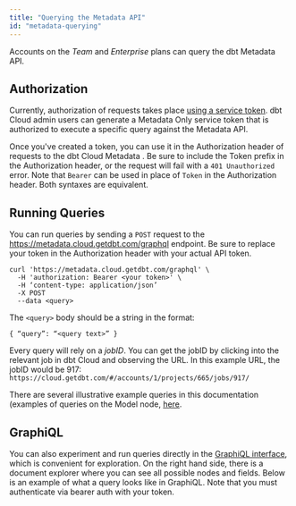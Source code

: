 ```yaml
---
title: "Querying the Metadata API"
id: "metadata-querying"
---
```

Accounts on the _Team_ and _Enterprise_ plans can query the dbt Metadata API.

## Authorization

Currently, authorization of requests takes place [using a service token](https://docs.getdbt.com/docs/dbt-cloud/dbt-cloud-api/service-tokens). dbt Cloud admin users can generate a Metadata Only service token that is authorized to execute a specific query against the Metadata API.

Once you've created a token, you can use it in the Authorization header of requests to the dbt Cloud Metadata <Term id="api" />. Be sure to include the Token prefix in the Authorization header, or the request will fail with a `401 Unauthorized` error. Note that `Bearer` can be used in place of `Token` in the Authorization header. Both syntaxes are equivalent.

## Running Queries

You can run queries by sending a `POST` request to the https://metadata.cloud.getdbt.com/graphql endpoint. Be sure to replace your token in the Authorization header with your actual API token.

```
curl 'https://metadata.cloud.getdbt.com/graphql' \
  -H 'authorization: Bearer <your token>' \
  -H ‘content-type: application/json’
  -X POST
  --data <query>
```

The `<query>` body should be a <Term id="json" /> string in the format:

```
{ “query”: “<query text>” }
```

Every query will rely on a *jobID*.  You can get the jobID by clicking into the relevant job in dbt Cloud and observing the URL. In this example URL, the jobID would be 917: `https://cloud.getdbt.com/#/accounts/1/projects/665/jobs/917/`

There are several illustrative example queries in this documentation (examples of queries on the <Term id="model">Model</Term> node, [here](/docs/dbt-cloud/dbt-cloud-api/metadata/schema/metadata-schema-model).

## GraphiQL
You can also experiment and run queries directly in the [GraphiQL interface](https://metadata.cloud.getdbt.com/graphiql), which is convenient for exploration. On the right hand side, there is a document explorer where you can see all possible nodes and fields.  Below is an example of what a query looks like in GraphiQL.  Note that you must authenticate via bearer auth with your token.

<Lightbox src="/img/docs/dbt-cloud/GraphiQL.png" title=""/>
